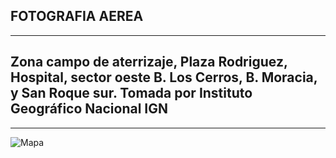 ## FOTOGRAFIA AEREA
---
## Zona campo de aterrizaje, Plaza Rodriguez, Hospital, sector oeste B. Los Cerros, B. Moracia, y San Roque sur. Tomada por Instituto Geográfico Nacional IGN
---
![Mapa](https://github.com/abcgeomatica/Liberia-1965/blob/main/lliberia-aerea-ign-1.jpg)



